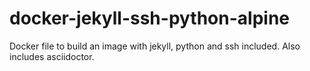 # docker-jekyll-ssh-python-alpine
Docker file to build an image with jekyll, python and ssh included.
Also includes asciidoctor.
